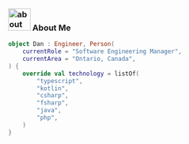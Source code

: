 ### <img width="45" alt="about" src="https://raw.github.com/dan-lugg/dan-lugg/master/assets/icon.png"> About Me

```kotlin
object Dan : Engineer, Person(
    currentRole = "Software Engineering Manager",
    currentArea = "Ontario, Canada",
) {
    override val technology = listOf(
        "typescript",
        "kotlin",
        "csharp", 
        "fsharp", 
        "java", 
        "php",
    )
}
```
